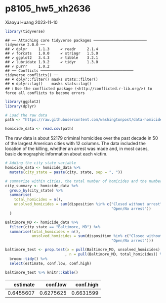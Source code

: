 p8105_hw5_xh2636
================
Xiaoyu Huang
2023-11-10

``` r
library(tidyverse)
```

    ## ── Attaching core tidyverse packages ──────────────────────── tidyverse 2.0.0 ──
    ## ✔ dplyr     1.1.3     ✔ readr     2.1.4
    ## ✔ forcats   1.0.0     ✔ stringr   1.5.0
    ## ✔ ggplot2   3.4.3     ✔ tibble    3.2.1
    ## ✔ lubridate 1.9.2     ✔ tidyr     1.3.0
    ## ✔ purrr     1.0.2     
    ## ── Conflicts ────────────────────────────────────────── tidyverse_conflicts() ──
    ## ✖ dplyr::filter() masks stats::filter()
    ## ✖ dplyr::lag()    masks stats::lag()
    ## ℹ Use the conflicted package (<http://conflicted.r-lib.org/>) to force all conflicts to become errors

``` r
library(ggplot2)
library(dplyr)
```

``` r
# Load the raw data
path <- "https://raw.githubusercontent.com/washingtonpost/data-homicides/master/homicide-data.csv"

homicide_data <- read.csv(path)
```

The raw data is about 52179 criminal homicides over the past decade in
50 of the largest American cities with 12 columns. The data included the
location of the killing, whether an arrest was made and, in most cases,
basic demographic information about each victim.

``` r
# Adding the city state variable
homicide_data <- homicide_data %>%
  mutate(city_state = paste(city, state, sep = ", "))

# summarize within cities, the total number of homicides and the number of unsolved homicides
city_summary <- homicide_data %>%
  group_by(city_state) %>%
  summarise(
    total_homicides = n(),
    unsolved_homicides = sum(disposition %in% c("Closed without arrest", 
                                                "Open/No arrest"))
  )
```

``` r
Baltimore_MD <- homicide_data %>%
  filter(city_state == "Baltimore, MD") %>%
  summarise(total_homicides = n(),
            unsolved_homicides = sum(disposition %in% c("Closed without arrest", 
                                                "Open/No arrest")))

baltimore_test <- prop.test(x = pull(Baltimore_MD, unsolved_homicides)
                           , n = pull(Baltimore_MD, total_homicides)) %>%
  broom::tidy() %>%
  select(estimate, conf.low, conf.high)

baltimore_test %>% knitr::kable()
```

|  estimate |  conf.low | conf.high |
|----------:|----------:|----------:|
| 0.6455607 | 0.6275625 | 0.6631599 |
